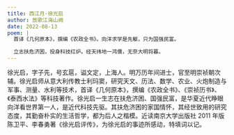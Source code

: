 ```yaml
---
title: 西江月·徐光启
author: 放歌江海山阙
date: 2022-08-13
poem: |
  首译《几何原本》，撰编《农政全书》。向洋求学是先躯，只为国强民富。

  立志扶危济困，投身科技红炉。经天纬地一鸿儒，无奈大明将暮。
---
```


徐光启，字子先，号玄扈，谥文定，上海人。明万历年间进士，官至明崇祯朝次辅。徐光启师从意大利传教士利玛窦，研究天文、历法、数学、农业、火炮制造与军事、测量、水利等技术，首译《几何原本》，撰编《农政全书》、《崇祯历书》、《泰西水法》等科技著作。徐光启一生志在扶危济困、国强民富，是华夏近代睁眼向洋看世界第一人，是近代科技先驱。其扶危济困的家国情怀，其经世致用的研究态度，其勤奋朴实的生活哲学，都为后人之楷模。近读南京大学出版社 2011 年版陈卫平、李春勇著《徐光启评传》，为徐光启的事迹所感动，特填词以记。
